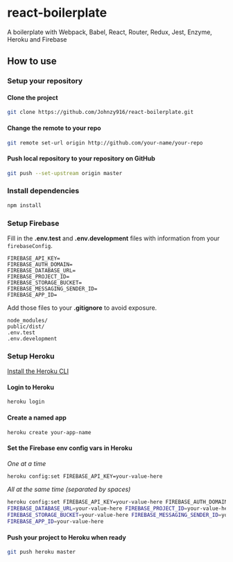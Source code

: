 # react-boilerplate
A boilerplate with Webpack, Babel, React, Router, Redux, Jest, Enzyme, Heroku and Firebase




## How to use
### Setup your repository
#### Clone the project
```bash
git clone https://github.com/Johnzy916/react-boilerplate.git
```

#### Change the remote to your repo
```bash
git remote set-url origin http://github.com/your-name/your-repo
```

#### Push local repository to your repository on GitHub
```bash
git push --set-upstream origin master
```




### Install dependencies
```bash
npm install
```




### Setup Firebase
Fill in the **.env.test** and **.env.development** files with information from your `firebaseConfig`.
```
FIREBASE_API_KEY=
FIREBASE_AUTH_DOMAIN=
FIREBASE_DATABASE_URL=
FIREBASE_PROJECT_ID=
FIREBASE_STORAGE_BUCKET=
FIREBASE_MESSAGING_SENDER_ID=
FIREBASE_APP_ID=
```
Add those files to your **.gitignore** to avoid exposure.
```
node_modules/
public/dist/
.env.test
.env.development
```




### Setup Heroku
[Install the Heroku CLI](https://devcenter.heroku.com/articles/heroku-cli "Heroku's DevCenter")
#### Login to Heroku
```bash
heroku login
```

#### Create a named app
```bash
heroku create your-app-name
```

#### Set the Firebase env config vars in Heroku
_One at a time_
```bash
heroku config:set FIREBASE_API_KEY=your-value-here
```
_All at the same time (separated by spaces)_
```bash
heroku config:set FIREBASE_API_KEY=your-value-here FIREBASE_AUTH_DOMAIN=your-value-here 
FIREBASE_DATABASE_URL=your-value-here FIREBASE_PROJECT_ID=your-value-here 
FIREBASE_STORAGE_BUCKET=your-value-here FIREBASE_MESSAGING_SENDER_ID=your-value-here 
FIREBASE_APP_ID=your-value-here
```

#### Push your project to Heroku when ready
```bash
git push heroku master
```